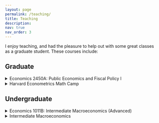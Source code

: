 ```yaml
---
layout: page
permalink: /teaching/
title: Teaching
description:  
nav: true
nav_order: 3
---
```


I enjoy teaching, and had the pleasure to help out with some great classes as a graduate student. These courses include:

## Graduate


<details markdown=block> <summary markdown=span>Economics 2450A: Public Economics and Fiscal Policy I </summary>
  
  - Fall 2022 (with [Stefanie Stantcheva](https://scholar.harvard.edu/stantcheva/home)): [section materials](https://www.mdroste.com/ec2450a), [evaluations](https://mdroste.com/files/evaluations_ec2450a_fall2022.pdf)
</details>

<details markdown=block>
<summary markdown=span>Harvard Econometrics Math Camp</summary>
  
  - Summer 2020 and 2021: [GitHub Repository](http://www.github.com/mdroste/metrics-mathcamp-2021)
</details>


## Undergraduate

<details markdown=block>
<summary markdown=span> Economics 1011B: Intermediate Macroeconomics (Advanced)</summary>
  
  - Spring 2023 (with [Ludwig Straub](https://scholar.harvard.edu/straub/home) and [Gabriel Chodorow-Reich](https://scholar.harvard.edu/chodorow-reich/home)): [section materials](https://www.mdroste.com/ec1011b), [evaluations](https://mdroste.com/files/evaluations_ec1011b_spring2023.pdf)
  - Spring 2022 (with [Paul Willen](https://www.bostonfed.org/people/bank/paul-willen.aspx)): [evaluations](https://mdroste.com/files/evaluations_ec1011b_spring2022.pdf)
  - Spring 2021 (with [Gabriel Chodorow-Reich](https://scholar.harvard.edu/chodorow-reich/home)): [evaluations](https://mdroste.com/files/evaluations_ec1011b_spring2021.pdf)
</details>

<details markdown=block>
<summary markdown=span> Intermediate Macroeconomics</summary>
  
  - Fall 2020 (with [Thomas Baranga](https://economics.harvard.edu/people/thomas-baranga)): [evaluations](https://mdroste.com/files/evaluations_ec1010b_fall2020.pdf)
</details>
